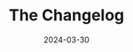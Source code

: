 ---
title: The Changelog
type: podcast
link: https://changelog.com/podcast
date: 2024-03-30
image: ./images/changelog.webp
tags: ["technology","programming"]
---